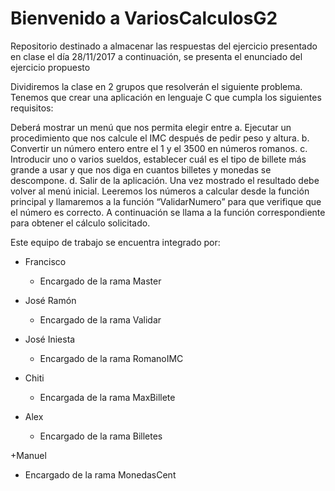 # Bienvenido a VariosCalculosG2

Repositorio destinado a almacenar las respuestas del ejercicio presentado en clase el día 28/11/2017 a continuación, se presenta el enunciado del ejercicio propuesto

Dividiremos la clase en 2 grupos que resolverán el siguiente problema. Tenemos que crear una aplicación en lenguaje C que cumpla los siguientes requisitos:

Deberá mostrar un menú que nos permita elegir entre 
a.	Ejecutar un procedimiento que nos calcule el IMC después de pedir peso y altura. 
b.	Convertir un número entero entre el 1 y el 3500 en números romanos. 
c.	Introducir uno o varios sueldos, establecer cuál es el tipo de billete más grande a usar y que nos diga en cuantos billetes y monedas se descompone. d.	Salir de la aplicación.
Una vez mostrado el resultado debe volver al menú inicial.
Leeremos los números a calcular desde la función principal y llamaremos a la función “ValidarNumero” para que verifique que el número es correcto. A continuación se llama a la función correspondiente para obtener el cálculo solicitado.

Este equipo de trabajo se encuentra integrado por:

+ Francisco

  - Encargado de la rama Master
  
+ José Ramón

  - Encargado de la rama Validar
  
+ José Iniesta

  - Encargado de la rama RomanoIMC
 
+ Chiti

  - Encargada de la rama MaxBillete
 
+ Alex

  - Encargado de la rama Billetes
  
+Manuel

  - Encargado de la rama MonedasCent
